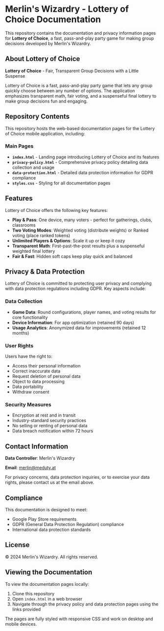 # Merlin's Wizardry - Lottery of Choice Documentation

This repository contains the documentation and privacy information pages for **Lottery of Choice**, a fast, pass-and-play party game for making group decisions developed by Merlin's Wizardry.

## About Lottery of Choice

**Lottery of Choice** - Fair, Transparent Group Decisions with a Little Suspense

Lottery of Choice is a fast, pass-and-play party game that lets any group quickly choose between any number of options. The application emphasizes transparent math, fair voting, and a suspenseful final lottery to make group decisions fun and engaging.

## Repository Contents

This repository hosts the web-based documentation pages for the Lottery of Choice mobile application, including:

### Main Pages

- **`index.html`** - Landing page introducing Lottery of Choice and its features
- **`privacy-policy.html`** - Comprehensive privacy policy detailing data collection and usage
- **`data-protection.html`** - Detailed data protection information for GDPR compliance
- **`styles.css`** - Styling for all documentation pages

## Features

Lottery of Choice offers the following key features:

- **Play & Pass**: One device, many voters - perfect for gatherings, clubs, classrooms
- **Two Voting Modes**: Weighted voting (distribute weights) or Ranked voting (place ranked tokens)
- **Unlimited Players & Options**: Scale it up or keep it cozy
- **Transparent Math**: First-past-the-post results plus a suspenseful weighted final lottery
- **Fair & Fast**: Hidden soft caps keep play quick and balanced

## Privacy & Data Protection

Lottery of Choice is committed to protecting user privacy and complying with data protection regulations including GDPR. Key aspects include:

### Data Collection
- **Game Data**: Round configurations, player names, and voting results for core functionality
- **Device Information**: For app optimization (retained 90 days)
- **Usage Analytics**: Anonymized data for improvements (retained 12 months)

### User Rights
Users have the right to:
- Access their personal information
- Correct inaccurate data
- Request deletion of personal data
- Object to data processing
- Data portability
- Withdraw consent

### Security Measures
- Encryption at rest and in transit
- Industry-standard security practices
- No selling or renting of personal data
- Data breach notification within 72 hours

## Contact Information

**Data Controller**: Merlin's Wizardry

**Email**: merlin@meduty.at

For privacy concerns, data protection inquiries, or to exercise your data rights, please contact us at the email above.

## Compliance

This documentation is designed to meet:
- Google Play Store requirements
- GDPR (General Data Protection Regulation) compliance
- International data protection standards

## License

© 2024 Merlin's Wizardry. All rights reserved.

## Viewing the Documentation

To view the documentation pages locally:

1. Clone this repository
2. Open `index.html` in a web browser
3. Navigate through the privacy policy and data protection pages using the links provided

The pages are fully styled with responsive CSS and work on desktop and mobile devices.
